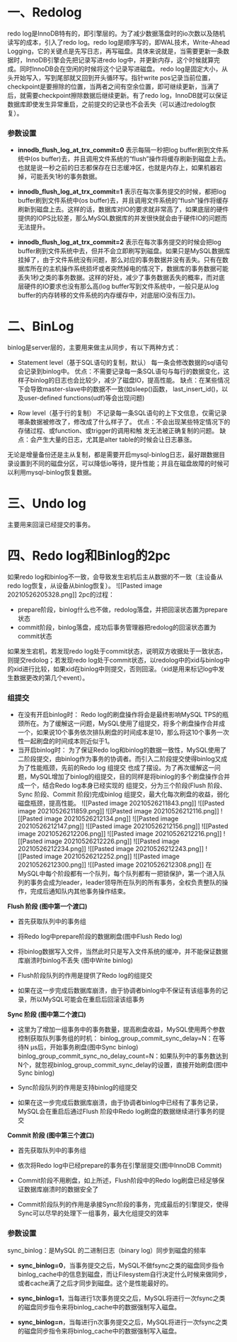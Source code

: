 # 一、Redolog
redo log是InnoDB特有的，即引擎层的。为了减少数据落盘时的io次数以及随机读写的成本，引入了redo log。redo log是顺序写的，即WAL技术，Write-Ahead Logging，它的关键点是先写日志，再写磁盘。具体来说就是，当需要更新一条数据时，InnoDB引擎会先把记录写进redo log中，并更新内存，这个时候就算完成。同时InnoDB会在空闲的时候将这个记录写进磁盘。
redo log是固定大小，从头开始写入，写到尾部就又回到开头循环写。指针write pos记录当前位置，checkpoint是要擦除的位置，当两者之间有空余位置，即可继续更新，当满了后，就需要checkpoint擦除数据后继续更新。有了redo log，InnoDB就可以保证数据库即使发生异常重启，之前提交的记录也不会丢失（可以通过redolog恢复）。

### 参数设置
- **innodb\_flush\_log\_at\_trx\_commit=0**
表示每隔一秒把log buffer刷到文件系统中(os buffer)去，并且调用文件系统的“flush”操作将缓存刷新到磁盘上去。也就是说一秒之前的日志都保存在日志缓冲区，也就是内存上，如果机器宕掉，可能丢失1秒的事务数据。

- **innodb\_flush\_log\_at\_trx\_commit=1**
表示在每次事务提交的时候，都把log buffer刷到文件系统中(os buffer)去，并且调用文件系统的“flush”操作将缓存刷新到磁盘上去。这样的话，数据库对IO的要求就非常高了，如果底层的硬件提供的IOPS比较差，那么MySQL数据库的并发很快就会由于硬件IO的问题而无法提升。

- **innodb\_flush\_log\_at\_trx\_commit=2**
表示在每次事务提交的时候会把log buffer刷到文件系统中去，但并不会立即刷写到磁盘。如果只是MySQL数据库挂掉了，由于文件系统没有问题，那么对应的事务数据并没有丢失。只有在数据库所在的主机操作系统损坏或者突然掉电的情况下，数据库的事务数据可能丢失1秒之类的事务数据。这样的好处，减少了事务数据丢失的概率，而对底层硬件的IO要求也没有那么高(log buffer写到文件系统中，一般只是从log buffer的内存转移的文件系统的内存缓存中，对底层IO没有压力)。


# 二、BinLog
binlog是server层的，主要用来做主从同步，有以下两种方式：
- Statement level（基于SQL语句的复制，默认）
每一条会修改数据的sql语句会记录到binlog中。
优点：不需要记录每一条SQL语句与每行的数据变化，这样子binlog的日志也会比较少，减少了磁盘IO，提高性能。
缺点：在某些情况下会导致master-slave中的数据不一致(如sleep()函数， last\_insert\_id()，以及user-defined functions(udf)等会出现问题)

- Row level（基于行的复制）
不记录每一条SQL语句的上下文信息，仅需记录哪条数据被修改了，修改成了什么样子了。
优点：不会出现某些特定情况下的存储过程、或function、或trigger的调用和触 发无法被正确复制的问题。
缺点：会产生大量的日志，尤其是alter table的时候会让日志暴涨。

无论是增量备份还是主从复制，都是需要开启mysql-binlog日志，最好跟数据目录设置到不同的磁盘分区，可以降低io等待，提升性能；并且在磁盘故障的时候可以利用mysql-binlog恢复数据。

# 三、Undo log
主要用来回滚已经提交的事务。

# 四、Redo log和Binlog的2pc
如果redo log和binlog不一致，会导致发生宕机后主从数据的不一致（主设备从redo log恢复，从设备从binlog恢复）。
![[Pasted image 20210526205328.png]]
2pc的过程：
- prepare阶段，binlog什么也不做，redolog落盘，并把回滚状态置为prepare状态
- commit阶段，binlog落盘，成功后事务管理器把redolog的回滚状态置为commit状态

如果发生宕机，若发现redo log处于commit状态，说明双方收据处于一致状态，则提交redolog；若发现redo log处于commit状态，以redolog中的xid与binlog中的xid进行比较，如果xid在binlog中则提交，否则回滚。（xid是用来标记log中发生数据更改的第几个event）。

### 组提交
- 在没有开启binlog时：
Redo log的刷盘操作将会是最终影响MySQL TPS的瓶颈所在。为了缓解这一问题，MySQL使用了组提交，将多个刷盘操作合并成一个，如果说10个事务依次排队刷盘的时间成本是10，那么将这10个事务一次性一起刷盘的时间成本则近似于1。
- 当开启binlog时：
为了保证Redo log和binlog的数据一致性，MySQL使用了二阶段提交，由binlog作为事务的协调者。而引入二阶段提交使得binlog又成为了性能瓶颈，先前的Redo log 组提交 也成了摆设。为了再次缓解这一问题，MySQL增加了binlog的组提交，目的同样是将binlog的多个刷盘操作合并成一个，结合Redo log本身已经实现的 组提交，分为三个阶段(Flush 阶段、Sync 阶段、Commit 阶段)完成binlog 组提交，最大化每次刷盘的收益，弱化磁盘瓶颈，提高性能。
![[Pasted image 20210526211843.png]]
![[Pasted image 20210526211859.png]]
![[Pasted image 20210526212116.png]]
![[Pasted image 20210526212134.png]]
![[Pasted image 20210526212147.png]]
![[Pasted image 20210526212156.png]]
![[Pasted image 20210526212206.png]]
![[Pasted image 20210526212216.png]]
![[Pasted image 20210526212226.png]]
![[Pasted image 20210526212234.png]]
![[Pasted image 20210526212243.png]]
![[Pasted image 20210526212252.png]]
![[Pasted image 20210526212300.png]]
![[Pasted image 20210526212308.png]]
在MySQL中每个阶段都有一个队列，每个队列都有一把锁保护，第一个进入队列的事务会成为leader，leader领导所在队列的所有事务，全权负责整队的操作，完成后通知队内其他事务操作结束。

**Flush 阶段 (图中第一个渡口)**

-   首先获取队列中的事务组
    
-   将Redo log中prepare阶段的数据刷盘(图中Flush Redo log)
    
-   将binlog数据写入文件，当然此时只是写入文件系统的缓冲，并不能保证数据库崩溃时binlog不丢失 (图中Write binlog)
    
-   Flush阶段队列的作用是提供了Redo log的组提交
    
-   如果在这一步完成后数据库崩溃，由于协调者binlog中不保证有该组事务的记录，所以MySQL可能会在重启后回滚该组事务
    

**Sync 阶段 (图中第二个渡口)**

-   这里为了增加一组事务中的事务数量，提高刷盘收益，MySQL使用两个参数控制获取队列事务组的时机：
    binlog\_group\_commit\_sync\_delay=N：在等待N μs后，开始事务刷盘(图中Sync binlog)
	binlog\_group\_commit\_sync\_no\_delay\_count=N：如果队列中的事务数达到N个，就忽视binlog\_group\_commit\_sync\_delay的设置，直接开始刷盘(图中Sync binlog)

-   Sync阶段队列的作用是支持binlog的组提交
    
-   如果在这一步完成后数据库崩溃，由于协调者binlog中已经有了事务记录，MySQL会在重启后通过Flush 阶段中Redo log刷盘的数据继续进行事务的提交
    

**Commit 阶段 (图中第三个渡口)**

-   首先获取队列中的事务组
    
-   依次将Redo log中已经prepare的事务在引擎层提交(图中InnoDB Commit)
    
-   Commit阶段不用刷盘，如上所述，Flush阶段中的Redo log刷盘已经足够保证数据库崩溃时的数据安全了
    
-   Commit阶段队列的作用是承接Sync阶段的事务，完成最后的引擎提交，使得Sync可以尽早的处理下一组事务，最大化组提交的效率

### 参数设置
sync\_binlog：是MySQL 的二进制日志（binary log）同步到磁盘的频率
- **sync\_binlog=0**，当事务提交之后，MySQL不做fsync之类的磁盘同步指令binlog\_cache中的信息到磁盘，而让Filesystem自行决定什么时候来做同步，或者cache满了之后才同步到磁盘。这个是性能最好的。

- **sync\_binlog=1**，当每进行1次事务提交之后，MySQL将进行一次fsync之类的磁盘同步指令来将binlog\_cache中的数据强制写入磁盘。

- **sync\_binlog=n**，当每进行n次事务提交之后，MySQL将进行一次fsync之类的磁盘同步指令来将binlog\_cache中的数据强制写入磁盘。